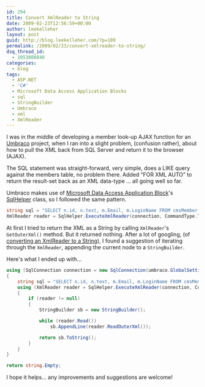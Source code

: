 ```yaml
---
id: 294
title: Convert XmlReader to String
date: 2009-02-23T12:56:59+00:00
author: leekelleher
layout: post
guid: http://blog.leekelleher.com/?p=109
permalink: /2009/02/23/convert-xmlreader-to-string/
dsq_thread_id:
  - 1053808840
categories:
  - blog
tags:
  - ASP.NET
  - 'C#'
  - Microsoft Data Access Application Blocks
  - sql
  - StringBuilder
  - Umbraco
  - xml
  - XmlReader
---
```


I was in the middle of developing a member look-up AJAX function for an [Umbraco](http://umbraco.org/) project, when I ran into a slight problem, (confusion rather), about how to pull the XML back from SQL Server and return it to the browser (AJAX).

The SQL statement was straight-forward, very simple, does a LIKE query against the members table, no problem there. Added &#8220;FOR XML AUTO&#8221; to return the result-set back as an XML data-type ... all going well so far.

Umbraco makes use of [Microsoft Data Access Application Block](http://msdn.microsoft.com/en-us/library/cc309504.aspx)'s [SqlHelper](http://forums.asp.net/t/941983.aspx) class, so I followed the same pattern.

```csharp
string sql = "SELECT n.id, n.text, m.Email, m.LoginName FROM cmsMember AS m INNER JOIN umbracoNode AS n ON m.nodeId = n.id WHERE n.text LIKE '%' + @query + '%' FOR XML AUTO";
XmlReader reader = SqlHelper.ExecuteXmlReader(connection, CommandType.Text, sql, new SqlParameter[] { new SqlParameter("@query", query) })
```

At first I tried to return the XML as a String by calling `XmlReader`'s `GetOuterXml()` method. But it returned nothing. After a lot of googling, (of [converting an XmlReader to a String](http://www.velocityreviews.com/forums/t118219-read-or-convert-xml-file-to-a-string.html)), I found a suggestion of iterating through the `XmlReader`, appending the current node to a `StringBuilder`.

Here's what I ended up with...

```csharp
using (SqlConnection connection = new SqlConnection(umbraco.GlobalSettings.DbDSN))
{
	string sql = "SELECT n.id, n.text, m.Email, m.LoginName FROM cmsMember AS m INNER JOIN umbracoNode AS n ON m.nodeId = n.id WHERE n.text LIKE '%' + @query + '%' FOR XML AUTO";
	using (XmlReader reader = SqlHelper.ExecuteXmlReader(connection, CommandType.Text, sql, new SqlParameter[] { new SqlParameter("@query", query) }))
	{
		if (reader != null)
		{
			StringBuilder sb = new StringBuilder();

			while (reader.Read())
				sb.AppendLine(reader.ReadOuterXml());

			return sb.ToString();
		}
	}
}

return string.Empty;
```

I hope it helps... any improvements and suggestions are welcome!